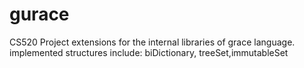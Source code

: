 # gurace
CS520 Project
extensions for the internal libraries of grace language.
implemented structures include: biDictionary, treeSet,immutableSet

